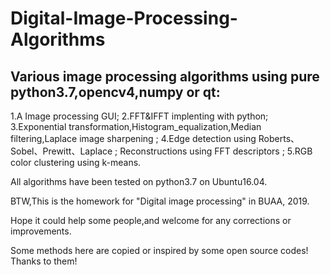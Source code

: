 # Digital-Image-Processing-Algorithms
## Various image processing algorithms using pure python3.7,opencv4,numpy or qt: 
  1.A Image processing GUI;
  2.FFT&amp;IFFT implenting with python;
  3.Exponential transformation,Histogram_equalization,Median filtering,Laplace image sharpening ; 
  4.Edge detection using Roberts、Sobel、Prewitt、Laplace ; Reconstructions using FFT descriptors ; 
  5.RGB color clustering using k-means.

All algorithms have been tested on python3.7 on Ubuntu16.04.

BTW,This is the homework for "Digital image processing" in BUAA, 2019.

Hope it could help some people,and welcome for any corrections or improvements.

Some methods here are copied or inspired by some open source codes! Thanks to them!
